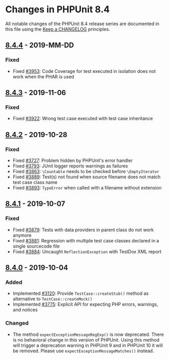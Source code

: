 # Changes in PHPUnit 8.4

All notable changes of the PHPUnit 8.4 release series are documented in this file using the [Keep a CHANGELOG](https://keepachangelog.com/) principles.

## [8.4.4] - 2019-MM-DD

### Fixed

* Fixed [#3953](https://github.com/sebastianbergmann/phpunit/issues/3953): Code Coverage for test executed in isolation does not work when the PHAR is used

## [8.4.3] - 2019-11-06

### Fixed

* Fixed [#3922](https://github.com/sebastianbergmann/phpunit/issues/3922): Wrong test case executed with test case inheritance

## [8.4.2] - 2019-10-28

### Fixed

* Fixed [#3727](https://github.com/sebastianbergmann/phpunit/issues/3727): Problem hidden by PHPUnit's error handler
* Fixed [#3793](https://github.com/sebastianbergmann/phpunit/issues/3793): JUnit logger reports warnings as failures
* Fixed [#3863](https://github.com/sebastianbergmann/phpunit/pull/3863): `\Countable` needs to be checked before `\EmptyIterator`
* Fixed [#3889](https://github.com/sebastianbergmann/phpunit/issues/3889): Test(s) not found when source filename does not match test case class name
* Fixed [#3893](https://github.com/sebastianbergmann/phpunit/issues/3893): `TypeError` when called with a filename without extension

## [8.4.1] - 2019-10-07

### Fixed

* Fixed [#3879](https://github.com/sebastianbergmann/phpunit/issues/3879): Tests with data providers in parent class do not work anymore
* Fixed [#3881](https://github.com/sebastianbergmann/phpunit/issues/3881): Regression with multiple test case classes declared in a single sourcecode file
* Fixed [#3884](https://github.com/sebastianbergmann/phpunit/issues/3884): Uncaught `ReflectionException` with TestDox XML report

## [8.4.0] - 2019-10-04

### Added

* Implemented [#3120](https://github.com/sebastianbergmann/phpunit/issues/3120): Provide `TestCase::createStub()` method as alternative to `TestCase::createMock()`
* Implemented [#3775](https://github.com/sebastianbergmann/phpunit/issues/3775): Explicit API for expecting PHP errors, warnings, and notices

### Changed

* The method `expectExceptionMessageRegExp()` is now deprecated. There is no behavioral change in this version of PHPUnit. Using this method will trigger a deprecation warning in PHPUnit 9 and in PHPUnit 10 it will be removed. Please use `expectExceptionMessageMatches()` instead.

[8.4.4]: https://github.com/sebastianbergmann/phpunit/compare/8.4.3...8.4
[8.4.3]: https://github.com/sebastianbergmann/phpunit/compare/8.4.2...8.4.3
[8.4.2]: https://github.com/sebastianbergmann/phpunit/compare/8.4.1...8.4.2
[8.4.1]: https://github.com/sebastianbergmann/phpunit/compare/8.4.0...8.4.1
[8.4.0]: https://github.com/sebastianbergmann/phpunit/compare/8.3.5...8.4.0

